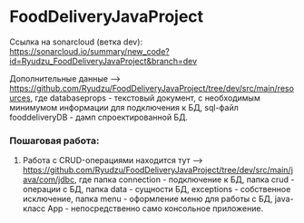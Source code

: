 # FoodDeliveryJavaProject

Ссылка на sonarcloud (ветка dev): https://sonarcloud.io/summary/new_code?id=Ryudzu_FoodDeliveryJavaProject&branch=dev

Дополнительные данные --> https://github.com/Ryudzu/FoodDeliveryJavaProject/tree/dev/src/main/resources, где databaseprops - текстовый документ, с необходимым минимумом информации для подключения к БД, sql-файл fooddeliveryDB - дамп спроектированной БД.

### Пошаговая работа:

1) Работа с CRUD-операциями находится тут --> https://github.com/Ryudzu/FoodDeliveryJavaProject/tree/dev/src/main/java/com/jdbc, где папка connection - подключение к БД, папка crud - операции с БД, папка data - сущности БД, exceptions - собственное исключение, папка menu - оформление меню для работы с БД, java-класс App - непосредственно само консольное приложение.
